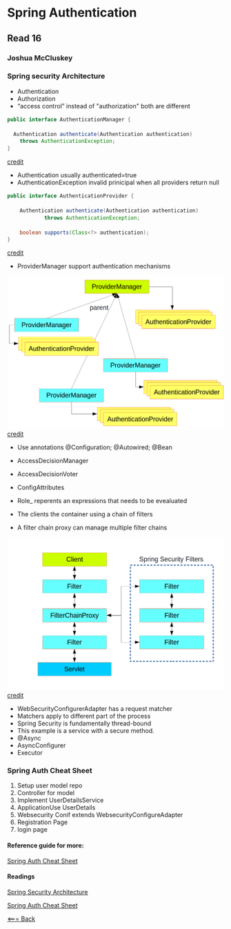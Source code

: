 # Spring Authentication

## Read 16

### Joshua McCluskey

### Spring security Architecture

- Authentication
- Authorization
- “access control” instead of "authorization" both are different

````Java
public interface AuthenticationManager {

  Authentication authenticate(Authentication authentication)
    throws AuthenticationException;
}
````
[credit
](https://spring.io/guides/topicals/spring-security-architecture/)

- Authentication usually authenticated=true
- AuthenticationException invalid prinicipal when all providers return null

````Java
public interface AuthenticationProvider {

	Authentication authenticate(Authentication authentication)
			throws AuthenticationException;

	boolean supports(Class<?> authentication);
}
````
[credit
](https://spring.io/guides/topicals/spring-security-architecture/)

- ProviderManager support authentication mechanisms

![authentication diagram](../img/authentication.png)
[credit
](https://spring.io/guides/topicals/spring-security-architecture/)

- Use annotations @Configuration; @Autowired; @Bean
- AccessDecisionManager
- AccessDecisionVoter
- ConfigAttributes
- Role_ reperents an expressions that needs to be evealuated

- The clients the container using a chain of filters
- A filter chain proxy can manage multiple filter chains

![security filters](../img/security-filters.png)
[credit
](https://spring.io/guides/topicals/spring-security-architecture/)


- WebSecurityConfigurerAdapter has a request matcher
- Matchers apply to different part of the process
- Spring Security is fundamentally thread-bound
- This example is a service with a secure method.
- @Async
- AsyncConfigurer
- Executor

### Spring Auth Cheat Sheet

1. Setup user model repo
2. Controller for model
3. Implement UserDetailsService
4. ApplicationUse UserDetails
5. Websecurity Conif extends WebsecurityConfigureAdapter
6. Registration Page
7. login page

#### Reference guide for more:
[Spring Auth Cheat Sheet](https://github.com/codefellows/seattle-java-401d2/blob/master/SpringAuthCheatSheet.md)

#### Readings

[Spring Security Architecture
](https://spring.io/guides/topicals/spring-security-architecture/)

[Spring Auth Cheat Sheet](https://github.com/codefellows/seattle-java-401d2/blob/master/SpringAuthCheatSheet.md)



[<=== Back](../README.md)
